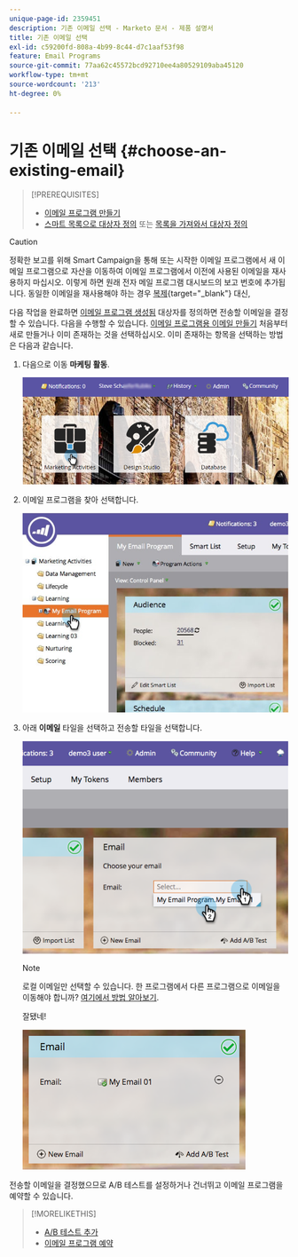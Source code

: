 ```yaml
---
unique-page-id: 2359451
description: 기존 이메일 선택 - Marketo 문서 - 제품 설명서
title: 기존 이메일 선택
exl-id: c59200fd-808a-4b99-8c44-d7c1aaf53f98
feature: Email Programs
source-git-commit: 77aa62c45572bcd92710ee4a80529109aba45120
workflow-type: tm+mt
source-wordcount: '213'
ht-degree: 0%

---
```


# 기존 이메일 선택 {#choose-an-existing-email}

>[!PREREQUISITES]
>
>* [이메일 프로그램 만들기](/help/marketo/product-docs/email-marketing/email-programs/creating-an-email-program/create-an-email-program.md)
>* [스마트 목록으로 대상자 정의](/help/marketo/product-docs/email-marketing/email-programs/managing-people-in-email-programs/define-an-audience-with-a-smart-list.md) 또는 [목록을 가져와서 대상자 정의](/help/marketo/product-docs/email-marketing/email-programs/managing-people-in-email-programs/define-an-audience-by-importing-a-list.md)

>[!CAUTION]
>
>정확한 보고를 위해 Smart Campaign을 통해 또는 시작한 이메일 프로그램에서 새 이메일 프로그램으로 자산을 이동하여 이메일 프로그램에서 이전에 사용된 이메일을 재사용하지 마십시오. 이렇게 하면 원래 전자 메일 프로그램 대시보드의 보고 번호에 추가됩니다. 동일한 이메일을 재사용해야 하는 경우 [복제](/help/marketo/product-docs/core-marketo-concepts/programs/working-with-programs/clone-an-asset-in-a-program.md){target="_blank"} 대신,

다음 작업을 완료하면 [이메일 프로그램 생성됨](/help/marketo/product-docs/email-marketing/email-programs/creating-an-email-program/create-an-email-program.md) 대상자를 정의하면 전송할 이메일을 결정할 수 있습니다. 다음을 수행할 수 있습니다. [이메일 프로그램용 이메일 만들기](/help/marketo/product-docs/email-marketing/email-programs/email-program-actions/create-an-email-for-an-email-program.md) 처음부터 새로 만들거나 이미 존재하는 것을 선택하십시오. 이미 존재하는 항목을 선택하는 방법은 다음과 같습니다.

1. 다음으로 이동 **마케팅 활동**.

   ![](assets/login-marketing-activities.png)

1. 이메일 프로그램을 찾아 선택합니다.

   ![](assets/selectemailprogram.jpg)

1. 아래 **이메일** 타일을 선택하고 전송할 타일을 선택합니다.

   ![](assets/image2014-9-12-11-3a28-3a10.png)

   >[!NOTE]
   >
   >로컬 이메일만 선택할 수 있습니다. 한 프로그램에서 다른 프로그램으로 이메일을 이동해야 합니까? [여기에서 방법 알아보기](/help/marketo/product-docs/email-marketing/email-programs/email-program-actions/move-an-email.md).

   잘됐네!

   ![](assets/image2014-9-12-11-3a28-3a51.png)

전송할 이메일을 결정했으므로 A/B 테스트를 설정하거나 건너뛰고 이메일 프로그램을 예약할 수 있습니다.

>[!MORELIKETHIS]
>
>* [A/B 테스트 추가](/help/marketo/product-docs/email-marketing/email-programs/email-program-actions/email-test-a-b-test/add-an-a-b-test.md)
>* [이메일 프로그램 예약](/help/marketo/product-docs/email-marketing/email-programs/email-program-actions/schedule-your-email-program.md)
